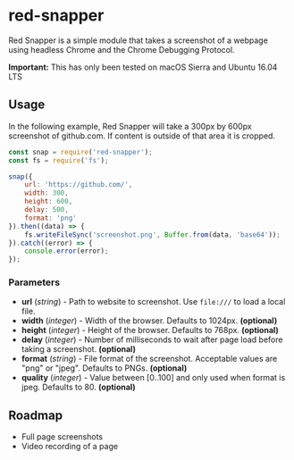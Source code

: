 # red-snapper

Red Snapper is a simple module that takes a screenshot of a webpage using
headless Chrome and the Chrome Debugging Protocol.

**Important:** This has only been tested on macOS Sierra and Ubuntu 16.04 LTS

## Usage

In the following example, Red Snapper will take a 300px by 600px screenshot of github.com.  If content is outside of that area it is cropped.

```JavaScript
const snap = require('red-snapper');
const fs = require('fs');

snap({
	url: 'https://github.com/',
	width: 300,
	height: 600,
	delay: 500,
	format: 'png'
}).then((data) => {
	fs.writeFileSync('screenshot.png', Buffer.from(data, 'base64'));
}).catch((error) => {
	console.error(error);
});
```

### Parameters

- **url** (_string_) - Path to website to screenshot. Use `file:///` to load a local file.
- **width** (_integer_) - Width of the browser. Defaults to 1024px. **(optional)**
- **height** (_integer_) - Height of the browser. Defaults to 768px. **(optional)**
- **delay** (_integer_) - Number of milliseconds to wait after page load before taking a screenshot. **(optional)**
- **format** (_string_) - File format of the screenshot.  Acceptable values are "png" or "jpeg".  Defaults to PNGs. **(optional)**
- **quality** (_integer_) - Value between [0..100] and only used when format is jpeg.  Defaults to 80. **(optional)**

## Roadmap

- Full page screenshots
- Video recording of a page

